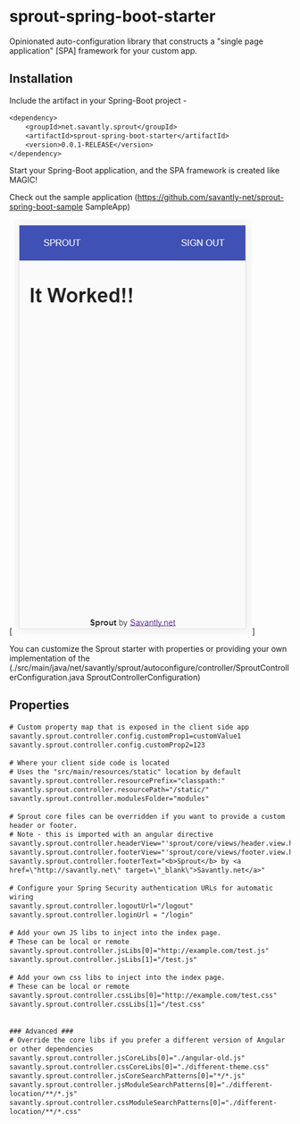 # sprout-spring-boot-starter  

Opinionated auto-configuration library that constructs a "single page application" [SPA] framework for your custom app.  

## Installation 
Include the artifact in your Spring-Boot project -  

```
<dependency>
	<groupId>net.savantly.sprout</groupId>
	<artifactId>sprout-spring-boot-starter</artifactId>
	<version>0.0.1-RELEASE</version>
</dependency>
```

Start your Spring-Boot application, and the SPA framework is created like MAGIC!  

Check out the sample application (https://github.com/savantly-net/sprout-spring-boot-sample SampleApp)  

[ ![Example app](./src/test/resources/images/example.png)]  


You can customize the Sprout starter with properties or providing your own implementation of the (./src/main/java/net/savantly/sprout/autoconfigure/controller/SproutControllerConfiguration.java SproutControllerConfiguration)  


## Properties 
```
# Custom property map that is exposed in the client side app
savantly.sprout.controller.config.customProp1=customValue1
savantly.sprout.controller.config.customProp2=123

# Where your client side code is located
# Uses the "src/main/resources/static" location by default
savantly.sprout.controller.resourcePrefix="classpath:"
savantly.sprout.controller.resourcePath="/static/"
savantly.sprout.controller.modulesFolder="modules"

# Sprout core files can be overridden if you want to provide a custom header or footer.
# Note - this is imported with an angular directive
savantly.sprout.controller.headerView="'sprout/core/views/header.view.html'"
savantly.sprout.controller.footerView="'sprout/core/views/footer.view.html'"
savantly.sprout.controller.footerText="<b>Sprout</b> by <a href=\"http://savantly.net\" target=\"_blank\">Savantly.net</a>"

# Configure your Spring Security authentication URLs for automatic wiring
savantly.sprout.controller.logoutUrl="/logout"
savantly.sprout.controller.loginUrl = "/login"

# Add your own JS libs to inject into the index page.
# These can be local or remote
savantly.sprout.controller.jsLibs[0]="http://example.com/test.js"
savantly.sprout.controller.jsLibs[1]="/test.js"

# Add your own css libs to inject into the index page.
# These can be local or remote
savantly.sprout.controller.cssLibs[0]="http://example.com/test.css"
savantly.sprout.controller.cssLibs[1]="/test.css"


### Advanced ###
# Override the core libs if you prefer a different version of Angular or other dependencies
savantly.sprout.controller.jsCoreLibs[0]="./angular-old.js"
savantly.sprout.controller.cssCoreLibs[0]="./different-theme.css"
savantly.sprout.controller.jsCoreSearchPatterns[0]="*/*.js"
savantly.sprout.controller.jsModuleSearchPatterns[0]="./different-location/**/*.js"
savantly.sprout.controller.cssModuleSearchPatterns[0]="./different-location/**/*.css"
```